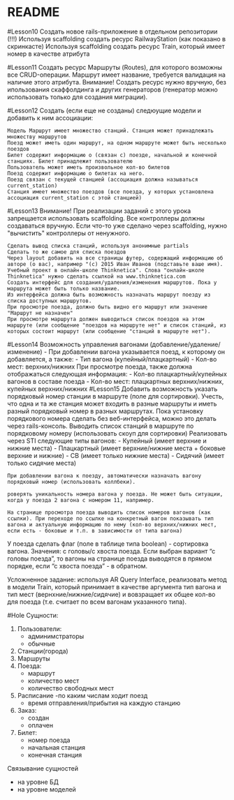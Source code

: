 # README
#Lesson10
    Создать новое rails-приложение в отдельном репозитории (!!!)
    Используя scaffolding создать ресурс RailwayStation (как показано в скринкасте)
    Используя scaffolding создать ресурс Train, который имеет номер в качестве атрибута

#Lesson11
    Создать ресурс Маршруты (Routes), для которого возможны все CRUD-операции.
    Маршрут имеет название, требуется валидация на наличие этого атрибута.
    Внимание! Создать ресурс нужно вручную, без ипользования скаффолдинга и других генераторов (генератор можно использовать только для создания миграции).

#Lesson12
Создать (если еще не созданы) следюущие модели и добавить к ним ассоциации:

    Модель Маршрут имеет множество станций. Станция может принадлежать множеству маршрутов
    Поезд может иметь один маршрут, на одном маршруте может быть несколько поездов
    Билет содержит информацию о (связан с) поезде, начальной и конечной станциях. Билет принадлежит пользователю
    Пользователь может иметь произвольное кол-во билетов
    Поезд содержит информацию о билетах на него.
    Поезд связан с текущей станцией (ассоциация должна называться current_station)
    Станция имеет множество поездов (все поезда, у которых установлена ассоциация current_station с этой станцией)
#Lesson13
Внимание! При реализации заданий с этого урока запрещается использовать scaffolding. Все контроллеры должны создаваться вручную. Если что-то уже сделано через scaffolding, нужно "вычистить" контроллеры от ненужного.


    Сделать вывод списка станций, используя анонимные partials
    Сделать то же самое для списка поездов
    Через layout добавить на все страницы футер, содержащий информацию об авторе (о вас), например "(с) 2015 Иван Иванов (подставьте ваше имя). Учебный проект в онлайн-школе Thinknetica". Слова "онлайн-школе Thinknetica" нужно сделать ссылкой на www.thinknetica.com
    Создать интерфейс для создания/удаления/изменения маршрутов. Пока у маршрута может быть только название.
    Из интерфейса должна быть возможность назначать маршрут поезду из списка доступных маршрутов.
    При просмотре поезда, должно быть видно его маршрут или значение "Маршрут не назначен"
    При просмотре маршрута должен выводиться список поездов на этом маршруте (или сообщение "поездов на маршруте нет" и список станций, из которых состоит маршрут (или сообщение "станций в маршруте нет").
#Lesson14
    Возможность управления вагонами (добавление/удаление/изменение)
        - При добавлении вагона указывается поезд, к которому он добавляется, а также:
        - Тип вагона (купейный/плацкартный)
        - Кол-во мест: верхних/нижних
    При просмотре поезда, также должна отображаться следующая информация:
        - Кол-во плацкартный/купейных вагонов в составе поезда
        - Кол-во мест: плацкартных верхних/нижних, купейных верхних/нижних
#Lesson15
    Добавить возможность указать порядковый номер станции в маршруте (поле для сортировки). Учесть, что одна и та же станция может входить в разные маршруты и иметь разный порядковый номер в разных маршрутах. Пока установку порядкового номера сделать без веб-интерфейса, можно это делать через rails-консоль.
    Выводить список станций в маршруте по порядковому номеру (использовать скоуп для сортировки)
    Реализовать через STI следующие типы вагонов:
    - Купейный (имеет верхние и нижние места)
    - Плацкартный (имеет верхние/нижние места + боковые верхние и нижние)
    - СВ (имеет только нижние места)
    - Сидячий (имеет только сидячие места)

    При добавлении вагона к поезду, автоматически назначать вагону порядковый номер (использовать коллбеки).

    роверять уникальность номера вагона у поезда. Не может быть ситуации, когда у поезда 2 вагона с номером 11, например.

    На странице просмотра поезда выводить список номеров вагонов (как ссылки). При переходе по ссылке на конкретный вагон показывать тип вагона и актуальную информацию по нему (кол-во верхних/нижних мест, если есть - боковые и т.п. в зависимости от типа вагона)

У поезда сделать флаг (поле в таблице типа boolean) - сортировка вагона. Значения: с головы/c хвоста поезда. Если выбран вариант “с головы поезда”, то вагоны на странице поезда выводятся в прямом порядке, если “с хвоста поезда” - в обратном.

Усложненное задание: используя AR Query Interface, реализовать метод в модели Train, который принимает в качестве аргумента тип вагона и тип мест (вернхние/нижние/cидячие) и вовзращает их общее кол-во для поезда (т.е. считает по всем вагонам указанного типа).

 #Hole
 Сущности:
 1. Пользователи:
    - админимстраторы
    - обычные
 2. Станции(города)
 3. Маршруты
 4. Поезда:
    - маршрут
    - количество мест
    - количество свободных мест
5. Расписание
    -по каким числам ходит поезд
    - время отправления/прибытия на каждую станцию
6. Заказ:
    - создан
    - оплачен
7. Билет:
    - номер поезда
    - начальная станция
    - конечная станция

Связывание сущностей
 - на уровне БД
 - на уровне моделей

